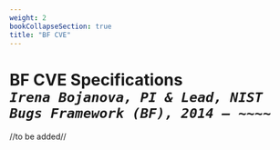 ```yaml
---
weight: 2
bookCollapseSection: true
title: "BF CVE"
---
```

# BF CVE Specifications  <br/>_`Irena Bojanova, PI & Lead, NIST Bugs Framework (BF), 2014 – ~~~~`_

//to be added//
